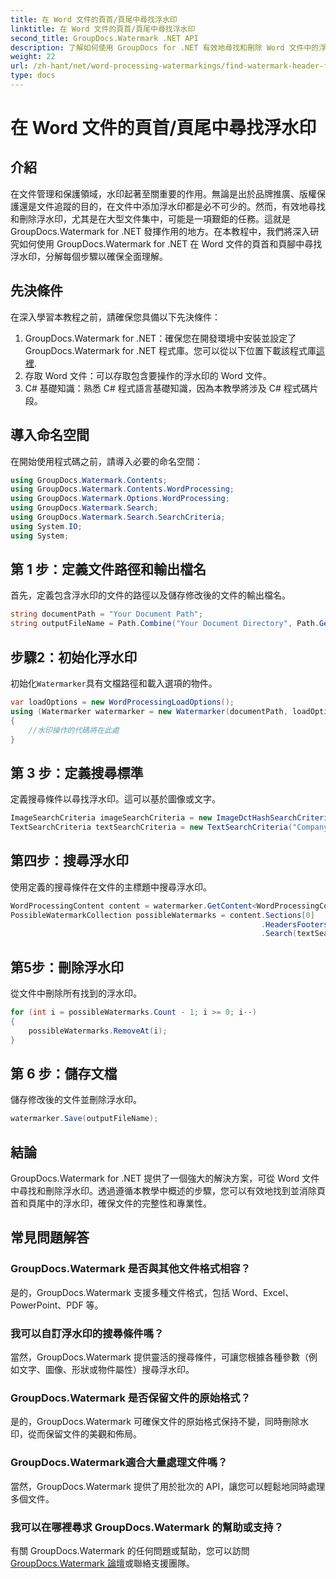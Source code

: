 ```yaml
---
title: 在 Word 文件的頁首/頁尾中尋找浮水印
linktitle: 在 Word 文件的頁首/頁尾中尋找浮水印
second_title: GroupDocs.Watermark .NET API
description: 了解如何使用 GroupDocs for .NET 有效地尋找和刪除 Word 文件中的浮水印，確保文件的完整性和專業性。
weight: 22
url: /zh-hant/net/word-processing-watermarkings/find-watermark-header-footer-word-docs/
type: docs
---
```

# 在 Word 文件的頁首/頁尾中尋找浮水印

## 介紹
在文件管理和保護領域，水印起著至關重要的作用。無論是出於品牌推廣、版權保護還是文件追蹤的目的，在文件中添加浮水印都是必不可少的。然而，有效地尋找和刪除浮水印，尤其是在大型文件集中，可能是一項艱鉅的任務。這就是 GroupDocs.Watermark for .NET 發揮作用的地方。在本教程中，我們將深入研究如何使用 GroupDocs.Watermark for .NET 在 Word 文件的頁首和頁腳中尋找浮水印，分解每個步驟以確保全面理解。
## 先決條件
在深入學習本教程之前，請確保您具備以下先決條件：
1. GroupDocs.Watermark for .NET：確保您在開發環境中安裝並設定了 GroupDocs.Watermark for .NET 程式庫。您可以從以下位置下載該程式庫[這裡](https://releases.groupdocs.com/Watermark/net/).
2. 存取 Word 文件：可以存取包含要操作的浮水印的 Word 文件。
3. C# 基礎知識：熟悉 C# 程式語言基礎知識，因為本教學將涉及 C# 程式碼片段。
## 導入命名空間
在開始使用程式碼之前，請導入必要的命名空間：
```csharp
using GroupDocs.Watermark.Contents;
using GroupDocs.Watermark.Contents.WordProcessing;
using GroupDocs.Watermark.Options.WordProcessing;
using GroupDocs.Watermark.Search;
using GroupDocs.Watermark.Search.SearchCriteria;
using System.IO;
using System;
```
## 第 1 步：定義文件路徑和輸出檔名
首先，定義包含浮水印的文件的路徑以及儲存修改後的文件的輸出檔名。
```csharp
string documentPath = "Your Document Path";
string outputFileName = Path.Combine("Your Document Directory", Path.GetFileName(documentPath));
```
## 步驟2：初始化浮水印
初始化`Watermarker`具有文檔路徑和載入選項的物件。
```csharp
var loadOptions = new WordProcessingLoadOptions();
using (Watermarker watermarker = new Watermarker(documentPath, loadOptions))
{
    //水印操作的代碼將在此處
}
```
## 第 3 步：定義搜尋標準
定義搜尋條件以尋找浮水印。這可以基於圖像或文字。
```csharp
ImageSearchCriteria imageSearchCriteria = new ImageDctHashSearchCriteria(Constants.LogoPng);
TextSearchCriteria textSearchCriteria = new TextSearchCriteria("Company Name");
```
## 第四步：搜尋浮水印
使用定義的搜尋條件在文件的主標題中搜尋浮水印。
```csharp
WordProcessingContent content = watermarker.GetContent<WordProcessingContent>();
PossibleWatermarkCollection possibleWatermarks = content.Sections[0]
                                                        .HeadersFooters[OfficeHeaderFooterType.HeaderPrimary]
                                                        .Search(textSearchCriteria.Or(imageSearchCriteria));
```
## 第5步：刪除浮水印
從文件中刪除所有找到的浮水印。
```csharp
for (int i = possibleWatermarks.Count - 1; i >= 0; i--)
{
    possibleWatermarks.RemoveAt(i);
}
```
## 第 6 步：儲存文檔
儲存修改後的文件並刪除浮水印。
```csharp
watermarker.Save(outputFileName);
```

## 結論
GroupDocs.Watermark for .NET 提供了一個強大的解決方案，可從 Word 文件中尋找和刪除浮水印。透過遵循本教學中概述的步驟，您可以有效地找到並消除頁首和頁尾中的浮水印，確保文件的完整性和專業性。
## 常見問題解答
### GroupDocs.Watermark 是否與其他文件格式相容？
是的，GroupDocs.Watermark 支援多種文件格式，包括 Word、Excel、PowerPoint、PDF 等。
### 我可以自訂浮水印的搜尋條件嗎？
當然，GroupDocs.Watermark 提供靈活的搜尋條件，可讓您根據各種參數（例如文字、圖像、形狀或物件屬性）搜尋浮水印。
### GroupDocs.Watermark 是否保留文件的原始格式？
是的，GroupDocs.Watermark 可確保文件的原始格式保持不變，同時刪除水印，從而保留文件的美觀和佈局。
### GroupDocs.Watermark適合大量處理文件嗎？
當然，GroupDocs.Watermark 提供了用於批次的 API，讓您可以輕鬆地同時處理多個文件。
### 我可以在哪裡尋求 GroupDocs.Watermark 的幫助或支持？
有關 GroupDocs.Watermark 的任何問題或幫助，您可以訪問[GroupDocs.Watermark 論壇](https://forum.groupdocs.com/c/watermark/19)或聯絡支援團隊。